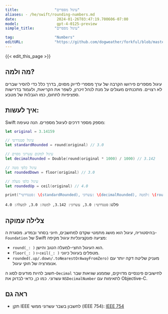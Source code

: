 ```yaml
---
title:                "עיגול מספרים"
aliases: - /he/swift/rounding-numbers.md
date:                  2024-01-26T03:47:19.700606-07:00
model:                 gpt-4-0125-preview
simple_title:         "עיגול מספרים"

tag:                  "Numbers"
editURL:              "https://github.com/dogweather/forkful/blob/master/content/he/swift/rounding-numbers.md"
---
```


{{< edit_this_page >}}

## מה ולמה?

עיגול מספרים פירושו הקרבה של ערך מספרי לדיוק מסוים, בדרך כלל כדי להסיר שברים לא רצויים. מתכנתים מעגלים על מנת לנהל זיכרון, לשפר את הקריאות, ולעמוד בדרישות ספציפיות לתחום, כמו הגבלות של מטבע.

## איך לעשות:

Swift מספק מספר דרכים לעיגול מספרים. הנה טעימה:

```Swift
let original = 3.14159

// עיגול סטנדרטי
let standardRounded = round(original) // 3.0

// עיגול למקום עשרוני מסוים
let decimalRounded = Double(round(original * 1000) / 1000) // 3.142

// עיגול כלפי מטה
let roundedDown = floor(original) // 3.0

// עיגול כלפי מעלה
let roundedUp = ceil(original) // 4.0

print("סטנדרטי: \(standardRounded), עשרוני: \(decimalRounded), למטה: \(roundedDown), למעלה: \(roundedUp)")
```

פלט: `סטנדרטי: 3.0, עשרוני: 3.142, למטה: 3.0, למעלה: 4.0`

## צלילה עמוקה

בהיסטוריה, עיגול הוא מושג מתמטי שקדם למחשבים, חיוני בסחר ובמדע. מסגרת ה-`Foundation` של Swift מציעה פונקציונליות עיגול מקיפה:

- `round(_: )` הוא העיגול החצי-למעלה הטוב והישן.
- `floor(_: )` ו-`ceil(_: )` מטפלים בעיגול כיווני.
- `rounded(.up/.down/.toNearestOrAwayFromZero)` מעניק שליטה דקה יותר עם אנומרציה של חוקי עיגול.

חשוב להיות מודעים לסוג ה-`Decimal` לחישובים פיננסיים מדויקים, שממנע שגיאות שבר עשרוני. כמו כן, כדאי לבדוק את `NSDecimalNumber` לתאימות עם Objective-C.

## ראה גם

- תקן IEEE לחשבון בשבר עשרוני ממשי (IEEE 754): [IEEE 754](https://ieeexplore.ieee.org/document/4610935)
